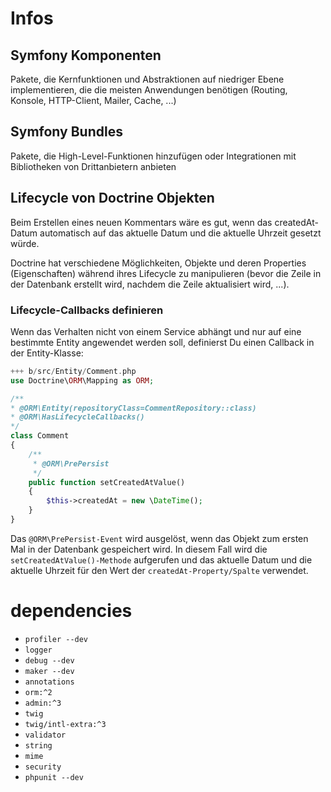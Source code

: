 # Infos
## Symfony Komponenten 
Pakete, die Kernfunktionen und Abstraktionen auf niedriger Ebene implementieren, die die meisten Anwendungen benötigen (Routing, Konsole, HTTP-Client, Mailer, Cache, ...)
## Symfony Bundles
Pakete, die High-Level-Funktionen hinzufügen oder Integrationen mit Bibliotheken von Drittanbietern anbieten
## Lifecycle von Doctrine Objekten
Beim Erstellen eines neuen Kommentars wäre es gut, wenn das createdAt-Datum automatisch auf das aktuelle Datum und die aktuelle Uhrzeit gesetzt würde.

Doctrine hat verschiedene Möglichkeiten, Objekte und deren Properties (Eigenschaften) während ihres Lifecycle zu manipulieren (bevor die Zeile in der Datenbank erstellt wird, nachdem die Zeile aktualisiert wird, ...).
### Lifecycle-Callbacks definieren
Wenn das Verhalten nicht von einem Service abhängt und nur auf eine bestimmte Entity angewendet werden soll, definierst Du einen Callback in der Entity-Klasse:
``` php
+++ b/src/Entity/Comment.php
use Doctrine\ORM\Mapping as ORM;

/**
* @ORM\Entity(repositoryClass=CommentRepository::class)
* @ORM\HasLifecycleCallbacks()
*/
class Comment
{
    /**
     * @ORM\PrePersist
     */
    public function setCreatedAtValue()
    {
        $this->createdAt = new \DateTime();
    }
}
```

Das ``@ORM\PrePersist-Event`` wird ausgelöst, wenn das Objekt zum ersten Mal in der Datenbank gespeichert wird. In diesem Fall wird die ``setCreatedAtValue()-Methode`` aufgerufen und das aktuelle Datum und die aktuelle Uhrzeit für den Wert der ``createdAt-Property/Spalte`` verwendet.


# dependencies
- `profiler --dev`
- `logger`
- `debug --dev`
- `maker --dev`
- `annotations`
- `orm:^2`
- `admin:^3`
- `twig`
- `twig/intl-extra:^3`
- `validator`
- `string`
- `mime`
- `security`
- `phpunit --dev`